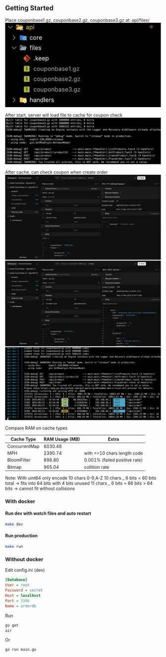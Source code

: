 ## Getting Started

Place couponbase1.gz, couponbase2.gz, couponbase3.gz at:
api/files/
![Place files](assets/files.png)

After start, server will load file to cache for coupon check
![Load done](assets/loaddone.png)

After cache, can check coupon when create order
![Load done](assets/order-openapi-01.png)
![Load done](assets/order-openapi-02.png)
![Load done](assets/docker-run.png)

Compare RAM on cache types

| Cache Type    | RAM Usage (MB) | Extra                         |
| ------------- | -------------- | ----------------------------- |
| ConcurrentMap | 6030.48        |                               |
| MPH           | 2390.74        | with <=10 chars length code   |
| BloomFilter   | 896.80         | 0.001% (failed positive rate) |
| Bitmap        | 965.04         | collition rate                |

Note: With uint64 only encode 10 chars 0-9,A-Z
10 chars _ 6 bits = 60 bits total → fits into 64 bits with 4 bits unused
11 chars _ 6 bits = 66 bits > 64 bits → cannot fit without collisions

### With docker

#### Run dev with watch files and auto restart

```sh
make dev
```

#### Run production

```sh
make run
```

### Without docker

Edit config.ini (dev)

```ini
[Database]
User = root
Password = secret
Host = localhost
Port = 3306
Name = orderdb
```

Run

```sh
go get
air
```

Or

```sh
go run main.go
```
